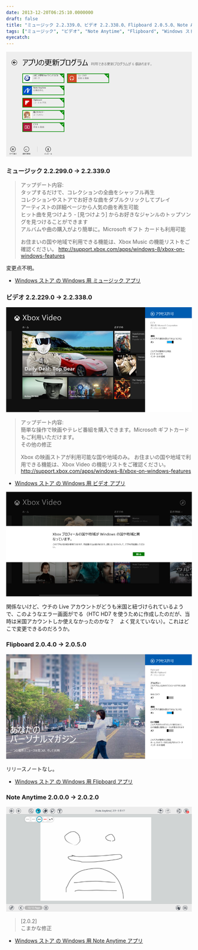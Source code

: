 ```yaml
---
date: 2013-12-20T06:25:10.0000000
draft: false
title: "ミュージック 2.2.339.0、ビデオ 2.2.338.0、Flipboard 2.0.5.0、Note Anytime 2.0.2.0"
tags: ["ミュージック", "ビデオ", "Note Anytime", "Flipboard", "Windows ストア アプリ"]
eyecatch: 
---
```

<p><span itemscope itemtype="http://schema.org/Photograph"><img src="20131220060842.png" alt="f:id:daruyanagi:20131220060842p:plain" title="f:id:daruyanagi:20131220060842p:plain" class="hatena-fotolife" itemprop="image"></span><br />
</p>

<div class="section">
<h3>ミュージック 2.2.299.0 → 2.2.339.0</h3>

<blockquote>
<p>アップデート内容:<br />
タップするだけで、コレクションの全曲をシャッフル再生<br />
コレクションやストアでお好きな曲をダブルクリックしてプレイ<br />
アーティストの詳細ページから人気の曲を再生可能<br />
ヒット曲を見つけよう - [見つけよう] からお好きなジャンルのトップソングを見つけることができます<br />
アルバムや曲の購入がより簡単に。Microsoft ギフト カードも利用可能</p><p>お住まいの国や地域で利用できる機能は、Xbox Music の機能リストをご確認ください。 <a href="http://support.xbox.com/apps/windows-8/xbox-on-windows-features">http://support.xbox.com/apps/windows-8/xbox-on-windows-features</a></p>

</blockquote>
<p>変更点不明。</p>

<ul>
<li><a href="http://apps.microsoft.com/windows/ja-jp/app/music/16db93bf-8748-449a-96ba-e9ed3a5f872d">Windows &#x30B9;&#x30C8;&#x30A2; &#x306E; Windows &#x7528; &#x30DF;&#x30E5;&#x30FC;&#x30B8;&#x30C3;&#x30AF; &#x30A2;&#x30D7;&#x30EA;</a></li>
</ul>
</div>
<div class="section">
<h3>ビデオ 2.2.229.0 → 2.2.338.0</h3>
<p><span itemscope itemtype="http://schema.org/Photograph"><img src="20131220061437.png" alt="f:id:daruyanagi:20131220061437p:plain" title="f:id:daruyanagi:20131220061437p:plain" class="hatena-fotolife" itemprop="image"></span><br />
</p>

<blockquote>
<p>アップデート内容:<br />
簡単な操作で映画やテレビ番組を購入できます。Microsoft ギフトカードもご利用いただけます。<br />
その他の修正</p><p>Xbox の映画ストアが利用可能な国や地域のみ。 お住まいの国や地域で利用できる機能は、Xbox Video の機能リストをご確認ください。 <a href="http://support.xbox.com/apps/windows-8/xbox-on-windows-features">http://support.xbox.com/apps/windows-8/xbox-on-windows-features</a></p>

</blockquote>

<ul>
<li><a href="http://apps.microsoft.com/windows/ja-jp/app/video/64b22df1-5a9c-4c88-aa1f-42cefaf8b281">Windows &#x30B9;&#x30C8;&#x30A2; &#x306E; Windows &#x7528; &#x30D3;&#x30C7;&#x30AA; &#x30A2;&#x30D7;&#x30EA;</a></li>
</ul><p><span itemscope itemtype="http://schema.org/Photograph"><img src="20131220061706.png" alt="f:id:daruyanagi:20131220061706p:plain" title="f:id:daruyanagi:20131220061706p:plain" class="hatena-fotolife" itemprop="image"></span></p><p>関係ないけど、ウチの Live アカウントがどうも米国と紐づけられているようで、このようなエラー画面がでる（HTC HD7 を使うために作成したのだが、当時は米国アカウントしか使えなかったのかな？　よく覚えていない）。これはどこで変更できるのだろうか。</p>

</div>
<div class="section">
<h3>Flipboard 2.0.4.0 → 2.0.5.0</h3>
<p><span itemscope itemtype="http://schema.org/Photograph"><img src="20131220062132.png" alt="f:id:daruyanagi:20131220062132p:plain" title="f:id:daruyanagi:20131220062132p:plain" class="hatena-fotolife" itemprop="image"></span></p><p>リリースノートなし。</p>

<ul>
<li><a href="http://apps.microsoft.com/windows/ja-jp/app/flipboard/e62e393a-acc9-40d9-a34a-13a41f2eeef0">Windows &#x30B9;&#x30C8;&#x30A2; &#x306E; Windows &#x7528; Flipboard &#x30A2;&#x30D7;&#x30EA;</a></li>
</ul>
</div>
<div class="section">
<h3>Note Anytime 2.0.0.0 → 2.0.2.0</h3>
<p><span itemscope itemtype="http://schema.org/Photograph"><img src="20131220062318.png" alt="f:id:daruyanagi:20131220062318p:plain" title="f:id:daruyanagi:20131220062318p:plain" class="hatena-fotolife" itemprop="image"></span><br />
</p>

<blockquote>
<p>[2.0.2]<br />
こまかな修正</p>

</blockquote>

<ul>
<li><a href="http://apps.microsoft.com/windows/ja-jp/app/note-anytime/b143522d-3500-4858-9be5-2dec4dcb693e">Windows &#x30B9;&#x30C8;&#x30A2; &#x306E; Windows &#x7528; Note Anytime &#x30A2;&#x30D7;&#x30EA;</a></li>
</ul>
</div>